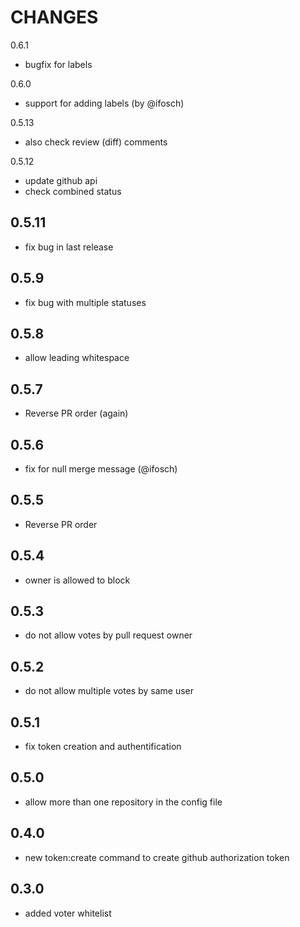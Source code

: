 CHANGES
=======
0.6.1 
* bugfix for labels

0.6.0
* support for adding labels (by @ifosch)

0.5.13
* also check review (diff) comments

0.5.12
* update github api
* check combined status

0.5.11
------ 
* fix bug in last release

0.5.9
-----
* fix bug with multiple statuses

0.5.8
-----
* allow leading whitespace

0.5.7
-----
* Reverse PR order (again)

0.5.6
-----
* fix for null merge message (@ifosch)

0.5.5
-----
* Reverse PR order

0.5.4
-----
* owner is allowed to block

0.5.3
-----
* do not allow votes by pull request owner

0.5.2
-----
* do not allow multiple votes by same user

0.5.1
-----
* fix token creation and authentification

0.5.0
-----
* allow more than one repository in the config file

0.4.0
-----
* new token:create command to create github authorization token

0.3.0
-----
* added voter whitelist
